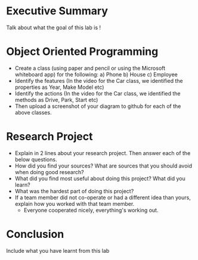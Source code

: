 # Executive Summary
Talk about what the goal of this lab is !

# Object Oriented Programming
* Create a class (using paper and pencil or using the Microsoft whiteboard app) for the following:
a) Phone
b) House
c) Employee
* Identify the features (In the video for the Car class, we identified the properties as Year, Make Model etc)
* Identify the actions (In the video for the Car class, we identified the methods as Drive, Park, Start etc)
* Then upload a screenshot of your diagram to github for each of the above classes.

# Research Project
* Explain in 2 lines about your research project. Then answer each of the below questions.
* How did you find your sources? What are sources that you should avoid when doing good research?
* What did you find most useful about doing this project? What did you learn?
* What was the hardest part of doing this project?
* If a team member did not co-operate or had a different idea than yours, explain how you worked with that team member.
    * Everyone cooperated nicely, everything's working out. 

# Conclusion
Include what you have learnt from this lab
